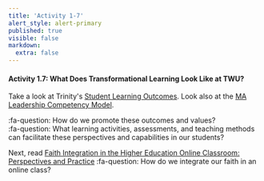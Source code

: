 ```yaml
---
title: 'Activity 1-7'
alert_style: alert-primary
published: true
visible: false
markdown:
  extra: false
---
```



#### Activity 1.7: What Does Transformational Learning Look Like at TWU?

Take a look at Trinity's [Student Learning Outcomes](https://www.twu.ca/academics/student-learning-outcomes).  Look also at the [MA Leadership Competency Model](https://www.twu.ca/leadership-ma/competency-model).  

:fa-question: How do we promote these outcomes and values?    
:fa-question: What learning activities, assessments, and teaching methods can facilitate these perspectives and capabilities in our students?  


Next, read [Faith Integration in the Higher Education Online Classroom: Perspectives and Practice](https://digitalcommons.georgefox.edu/cgi/viewcontent.cgi?article=1199&context=icctej)
:fa-question: How do we integrate our faith in an online class?
